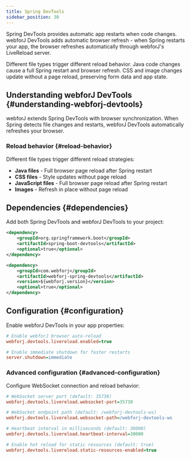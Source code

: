 ```yaml
---
title: Spring DevTools
sidebar_position: 30
---
```


Spring DevTools provides automatic app restarts when code changes. webforJ DevTools adds automatic browser refresh - when Spring restarts your app, the browser refreshes automatically through webforJ's LiveReload server.

Different file types trigger different reload behavior. Java code changes cause a full Spring restart and browser refresh. CSS and image changes update without a page reload, preserving form data and app state.

## Understanding webforJ DevTools {#understanding-webforj-devtools}

webforJ extends Spring DevTools with browser synchronization. When Spring detects file changes and restarts, webforJ DevTools automatically refreshes your browser.

### Reload behavior {#reload-behavior}

Different file types trigger different reload strategies:

- **Java files** - Full browser page reload after Spring restart
- **CSS files** - Style updates without page reload  
- **JavaScript files** - Full browser page reload after Spring restart
- **Images** - Refresh in place without page reload

## Dependencies {#dependencies}

Add both Spring DevTools and webforJ DevTools to your project:

```xml title="pom.xml"
<dependency>
    <groupId>org.springframework.boot</groupId>
    <artifactId>spring-boot-devtools</artifactId>
    <optional>true</optional>
</dependency>

<dependency>
    <groupId>com.webforj</groupId>
    <artifactId>webforj-spring-devtools</artifactId>
    <version>${webforj.version}</version>
    <optional>true</optional>
</dependency>
```

## Configuration {#configuration}

Enable webforJ DevTools in your app properties:

```Ini title="application.properties"
# Enable webforJ browser auto-reload
webforj.devtools.livereload.enabled=true

# Enable immediate shutdown for faster restarts
server.shutdown=immediate
```

### Advanced configuration {#advanced-configuration}

Configure WebSocket connection and reload behavior:

```Ini title="application.properties"
# WebSocket server port (default: 35730)
webforj.devtools.livereload.websocket-port=35730

# WebSocket endpoint path (default: /webforj-devtools-ws)
webforj.devtools.livereload.websocket-path=/webforj-devtools-ws

# Heartbeat interval in milliseconds (default: 30000)
webforj.devtools.livereload.heartbeat-interval=30000

# Enable hot reload for static resources (default: true)
webforj.devtools.livereload.static-resources-enabled=true
```
